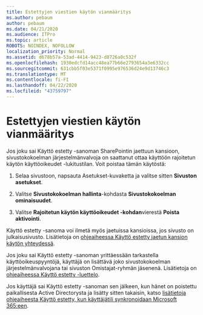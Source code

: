 ```yaml
---
title: Estettyjen viestien käytön vianmääritys
ms.author: pebaum
author: pebaum
ms.date: 04/21/2020
ms.audience: ITPro
ms.topic: article
ROBOTS: NOINDEX, NOFOLLOW
localization_priority: Normal
ms.assetid: d678b57a-53ad-4414-9423-d8726a0c532f
ms.openlocfilehash: 1930edcfd14acc48ea77b66e2793654a3e6332cc
ms.sourcegitcommit: 631cbb5f03e5371f0995e976536d24e9d13746c3
ms.translationtype: MT
ms.contentlocale: fi-FI
ms.lasthandoff: 04/22/2020
ms.locfileid: "43759797"
---
```

# <a name="troubleshoot-access-denied-messages"></a>Estettyjen viestien käytön vianmääritys

Jos joku sai Käyttö estetty -sanoman SharePointin jaettuun kansioon, sivustokokoelman järjestelmänvalvoja on saattanut ottaa käyttöön rajoitetun käytön käyttöoikeudet -lukitustilan. Voit poistaa tämän käytöstä: 
  
1. Selaa sivustoon, napsauta Asetukset-kuvaketta ja valitse sitten **Sivuston asetukset**.
    
2. Valitse **Sivustokokoelman hallinta**-kohdasta **Sivustokokoelman ominaisuudet**.
    
3. Valitse **Rajoitetun käytön käyttöoikeudet -kohdan**vierestä **Poista aktivointi**.
    
Käyttö estetty -sanoma voi ilmetä myös jaetuissa kansioissa, jos sivusto on julkaisusivusto. Lisätietoja on [ohjeaiheessa Käyttö estetty jaetun kansion käytön yhteydessä](https://go.microsoft.com/fwlink/?linkid=2004317).
  
Jos joku sai Käyttö estetty -sanoman yrittäessään tarkastella käyttöoikeuspyyntöjä, käyttäjä on lisättävä joko sivustokokoelman järjestelmänvalvojana tai sivuston Omistajat-ryhmän jäsenenä. Lisätietoja on [ohjeaiheessa Käyttö estetty -luettelo](https://go.microsoft.com/fwlink/?linkid=2004220).
  
Jos käyttäjä sai Käyttö estetty -sanoman sen jälkeen, kun hänet on poistettu paikallisesta Active Directorysta ja lisätty sitten takaisin, katso [lisätietoja ohjeaiheesta Käyttö estetty, kun käyttäjätili synkronoidaan Microsoft 365:een](https://go.microsoft.com/fwlink/?linkid=2004318).
  

